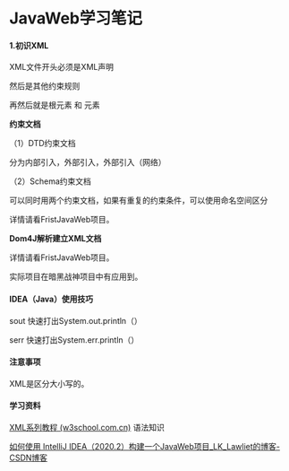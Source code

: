 # JavaWeb学习笔记

#### 1.初识XML

XML文件开头必须是XML声明

然后是其他约束规则

再然后就是根元素 和 元素

**约束文档**

（1）DTD约束文档

分为内部引入，外部引入，外部引入（网络）

（2）Schema约束文档

可以同时用两个约束文档，如果有重复的约束条件，可以使用命名空间区分

详情请看FristJavaWeb项目。

**Dom4J解析建立XML文档**

详情请看FristJavaWeb项目。

实际项目在暗黑战神项目中有应用到。











#### IDEA（Java）使用技巧

sout 快速打出System.out.println（）

serr 快速打出System.err.println（）

#### 注意事项

XML是区分大小写的。



#### 学习资料

[XML系列教程 (w3school.com.cn)](https://www.w3school.com.cn/x.asp) 语法知识

[如何使用 IntelliJ IDEA（2020.2）构建一个JavaWeb项目_LK_Lawliet的博客-CSDN博客](https://blog.csdn.net/LK_Lawliet/article/details/108797483)



